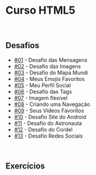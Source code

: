<h1>Curso HTML5</h1>

<br>

<h2>Desafios</h2>

<ul>
  <li><a href="https://aleretamero.github.io/curso-em-video/html-css/desafios/d001/">#01</a> - Desafio das Mensagens</li>
  <li><a href="https://aleretamero.github.io/curso-em-video/html-css/desafios/d002/">#02</a> - Desafio das Imagens</li>
  <li><a href="https://aleretamero.github.io/curso-em-video/html-css/desafios/d003/">#03</a> - Desafio do Mapa Mundi</li>
  <li><a href="https://aleretamero.github.io/curso-em-video/html-css/desafios/d004/">#04</a> - Meus Emojis Favoritos</li>
  <li><a href="https://aleretamero.github.io/curso-em-video/html-css/desafios/d005/">#05</a> - Meu Perfil Social</li>
  <li><a href="https://aleretamero.github.io/curso-em-video/html-css/desafios/d006/">#06</a> - Desafio das Tags</li>
  <li><a href="https://aleretamero.github.io/curso-em-video/html-css/desafios/d007/">#07</a> - Imagem flexível</li>
  <li><a href="https://aleretamero.github.io/curso-em-video/html-css/desafios/d008/">#08</a> - Criando uma Navegação</li>
  <li><a href="https://aleretamero.github.io/curso-em-video/html-css/desafios/d009/">#09</a> - Seus Vídeos Favoritos</li>
  <li><a href="https://aleretamero.github.io/curso-em-video/html-css/desafios/d010/">#10</a> - Desafio Site do Android</li>
  <li><a href="https://aleretamero.github.io/curso-em-video/html-css/desafios/d011/">#11</a> - Desafio do Astronauta</li>
  <li><a href="https://aleretamero.github.io/curso-em-video/html-css/desafios/d012/">#12</a> - Desafio do Cordel</li>
  <li><a href="https://aleretamero.github.io/curso-em-video/html-css/desafios/d013/">#13</a> - Desafio Redes Sociais</li>
</ul>

<br>

<h2>Exercícios</h2>
